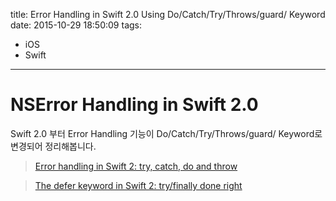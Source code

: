 title: Error Handling in Swift 2.0 Using  Do/Catch/Try/Throws/guard/ Keyword
date: 2015-10-29 18:50:09
tags:
- iOS
- Swift
---

NSError Handling in Swift 2.0
===================

Swift 2.0 부터 Error Handling 기능이 
Do/Catch/Try/Throws/guard/ Keyword로 변경되어 정리해봅니다. 

> [Error handling in Swift 2: try, catch, do and throw](https://www.hackingwithswift.com/new-syntax-swift-2-error-handling-try-catch)

> [The defer keyword in Swift 2: try/finally done right](https://www.hackingwithswift.com/new-syntax-swift-2-defer)

